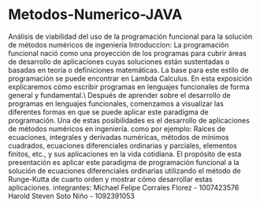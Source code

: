 # Metodos-Numerico-JAVA
Análisis de viabilidad del uso de la programación funcional para la solución de métodos numéricos de ingeniería 
Introduccion: 
La programación funcional nació como una proyección de los programas para cubrir áreas de desarrollo de aplicaciones cuyas soluciones están sustentadas o basadas en teoría o definiciones matemáticas. La base para este estilo de programación se puede encontrar en Lambda Calculus. En esta exposición explicaremos cómo escribir programas en lenguajes funcionales de forma general y fundamental.\\
Después de aprender sobre el desarrollo de programas en lenguajes funcionales, comenzamos a visualizar las diferentes formas en  que se puede aplicar este paradigma de programación. Una de estas posibilidades es el desarrollo de aplicaciones de métodos numéricos en ingeniería. como por ejemplo: Raíces de ecuaciones, integrales y derivadas numéricas, métodos de mínimos cuadrados, ecuaciones diferenciales ordinarias y parciales, elementos finitos, etc., y sus  aplicaciones en la vida cotidiana. El propósito de esta presentación es  aplicar este paradigma de programación funcional a la solución de ecuaciones diferenciales ordinarias utilizando el método de Runge-Kutta de cuarto orden y mostrar cómo desarrollar estas aplicaciones.
integrantes:
Michael Felipe Corrales Florez - 1007423576
Harold Steven Soto Niño - 1092391053
